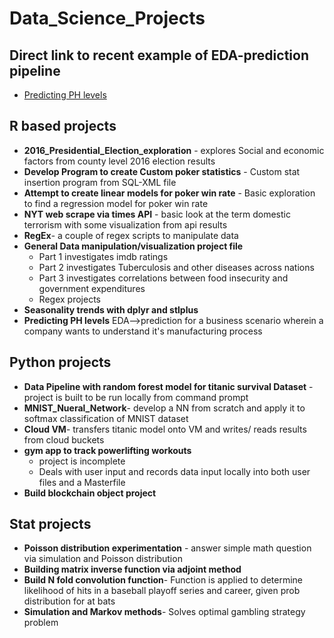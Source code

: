 # Data_Science_Projects

## Direct link to recent example of EDA-prediction pipeline
+ [Predicting PH levels](https://rpubs.com/justin_herman_42/497179)

## R based projects
  + **2016_Presidential_Election_exploration** - explores Social and economic factors from county level 2016 election results
  + **Develop Program to create Custom poker statistics** - Custom stat insertion program from SQL-XML  file
  +  **Attempt to create linear models for poker win rate** - Basic exploration to find a regression model for poker win rate
  + **NYT web scrape via times API** - basic look at the term domestic terrorism with some visualization from api results
  + **RegEx**- a couple of regex scripts to manipulate data 
  + **General Data manipulation/visualization project file**
      + Part 1 investigates imdb ratings
      + Part 2 investigates Tuberculosis and other diseases across nations
      + Part 3 investigates correlations between food insecurity and government expenditures 
    + Regex projects
  + **Seasonality trends with dplyr and stlplus**
  + **Predicting PH levels** EDA-->prediction for a business scenario wherein a company wants to understand it's manufacturing process
## Python projects
  + **Data Pipeline with random forest model for titanic survival Dataset** - project is built to be run locally from command prompt
  + **MNIST_Nueral_Network**- develop a NN from scratch and apply it to softmax classification of MNIST dataset
  + **Cloud VM**- transfers titanic model onto VM and writes/ reads results from cloud buckets 
  + **gym app to track powerlifting workouts**
      + project is incomplete  
      + Deals with user input and records data input locally into both user files and a Masterfile
  + **Build blockchain object project**
## Stat projects
  + **Poisson distribution experimentation** - answer simple math question via simulation and Poisson distribution
  + **Building matrix inverse function via adjoint method**
  + **Build N fold convolution function**- Function is applied to determine likelihood of hits in a baseball playoff series and career, given prob distribution for at bats
  + **Simulation and Markov methods**- Solves optimal gambling strategy problem
